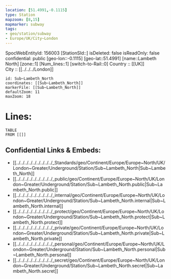 ```yaml
---
location: [51.4991,-0.1115] 
type: Station 
mapzoom: [8,15] 
mapmarker: subway 
tags:
- geo/station/subway
- Europe/UK/City~London
---
```

SpocWebEntityId: 156003
[StationSId::] 
isDeleted: false
isReadOnly: false
confidential: public
[geo-lon::-0.1115] 
[geo-lat::51.4991] 
[name::Lambeth North] 
[zone::1] 
[Num_lines::1] 
[switch-to-Rail::0] 
Country :: [[UK]]  
City :: [[../../../London]]  


```leaflet
id: Sub~Lambeth_North
coordinates: [[Sub~Lambeth_North]] 
markerFile: [[Sub~Lambeth_North]] 
defaultZoom: 11 
maxZoom: 18
```


# Lines: 
```dataview
TABLE 
FROM [[]] 
```

## Confidential Links & Embeds: 
- [[../../../../../../../../../_Standards/geo/Continent/Europe/Europe~North/UK/London~Greater/Underground/Station/Sub~Lambeth_North|Sub~Lambeth_North]] 
- [[../../../../../../../../../_public/geo/Continent/Europe/Europe~North/UK/London~Greater/Underground/Station/Sub~Lambeth_North.public|Sub~Lambeth_North.public]] 
- [[../../../../../../../../../_internal/geo/Continent/Europe/Europe~North/UK/London~Greater/Underground/Station/Sub~Lambeth_North.internal|Sub~Lambeth_North.internal]] 
- [[../../../../../../../../../_protect/geo/Continent/Europe/Europe~North/UK/London~Greater/Underground/Station/Sub~Lambeth_North.protect|Sub~Lambeth_North.protect]] 
- [[../../../../../../../../../_private/geo/Continent/Europe/Europe~North/UK/London~Greater/Underground/Station/Sub~Lambeth_North.private|Sub~Lambeth_North.private]] 
- [[../../../../../../../../../_personal/geo/Continent/Europe/Europe~North/UK/London~Greater/Underground/Station/Sub~Lambeth_North.personal|Sub~Lambeth_North.personal]] 
- [[../../../../../../../../../_secret/geo/Continent/Europe/Europe~North/UK/London~Greater/Underground/Station/Sub~Lambeth_North.secret|Sub~Lambeth_North.secret]] 
